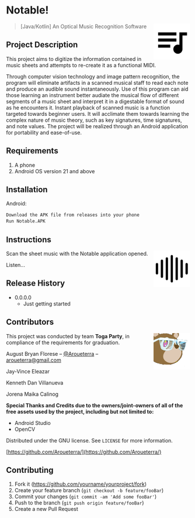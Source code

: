 # Notable!
                                                 
<img align="right" width="100" height="100" src='./Images/c.png'>

> [Java/Kotlin] An Optical Music Recognition Software 


## Project Description

  This project aims to digitize the information contained in music sheets and attempts to re-create it as a functional MIDI. 
  
  Through computer vision technology and image pattern recognition, the program will eliminate artifacts in a scanned musical staff to read each note and produce an audible sound instantaneously. 
  Use of this program can aid those learning an instrument better audiate the musical flow of different segments of a music sheet and interpret it in a digestable format of sound as he encounters it.
  Instant playback of scanned music is a function targeted towards beginner users. It will acclimate them towards learning the complex nature of music theory, such as key signatures, time signatures, and note values.
  The project will be realized through an Android application for portability and ease-of-use. 

## Requirements

1. A phone
2. Android OS version 21 and above

## Installation

Android:

```sh
Download the APK file from releases into your phone
Run Notable.APK
```

## Instructions
<img align="right" width="100" height="100" src='./Images/a.png'>

Scan the sheet music with the Notable application opened.

Listen...

## Release History


* 0.0.0.0
    * Just getting started


## Contributors

<img align="right" width="100" height="100" src='./Images/t.png'>

This project was conducted by team **Toga Party**, in compliance of the requirements for graduation.

August Bryan Florese – [@Aroueterra](https://www.facebook.com/Aroueterra) – aroueterra@gmail.com

Jay-Vince Eleazar

Kenneth Dan Villanueva

Jorena Maika Calinog

**Special Thanks and Credits due to the owners/joint-owners of all of the free assets used by the project, including but not limited to:**
- Android Studio
- OpenCV

Distributed under the GNU license. See ``LICENSE`` for more information.

[https://github.com/Aroueterra/](https://github.com/Aroueterra/)

## Contributing

1. Fork it (<https://github.com/yourname/yourproject/fork>)
2. Create your feature branch (`git checkout -b feature/fooBar`)
3. Commit your changes (`git commit -am 'Add some fooBar'`)
4. Push to the branch (`git push origin feature/fooBar`)
5. Create a new Pull Request

<!-- Markdown link & img dfn's -->
[npm-image]: https://img.shields.io/npm/v/datadog-metrics.svg?style=flat-square
[npm-url]: https://npmjs.org/package/datadog-metrics
[npm-downloads]: https://img.shields.io/npm/dm/datadog-metrics.svg?style=flat-square
[travis-image]: https://img.shields.io/travis/dbader/node-datadog-metrics/master.svg?style=flat-square
[travis-url]: https://travis-ci.org/dbader/node-datadog-metrics
[wiki]: https://github.com/Arouetera/Dawn-breaker/wiki
